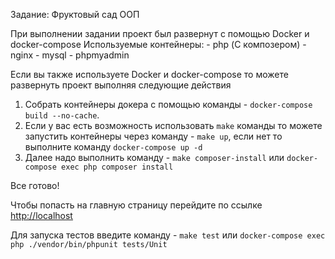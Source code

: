 Задание: Фруктовый сад ООП

При выполнении задании проект был развернут с помощью Docker и docker-compose
Используемые контейнеры:
    -  php (С композером)
    -  nginx
    -  mysql
    -  phpmyadmin

Если вы также используете Docker и docker-compose то можете развернуть проект выполняя
следующие действия
1. Собрать контейнеры докера с помощью команды - ``docker-compose build --no-cache``.
2. Если у вас есть возможность использовать ``make`` команды то можете запустить контейнеры через команду - ``make up``, если нет то выполните команду ``docker-compose up -d``
3. Далее надо выполнить команду - ``make composer-install`` или ``docker-compose exec php composer install``

Все готово!

Чтобы попасть на главную страницу перейдите по ссылке [http://localhost](http://localhost)

Для запуска тестов введите команду - ``make test`` или ``docker-compose exec php ./vendor/bin/phpunit tests/Unit``
